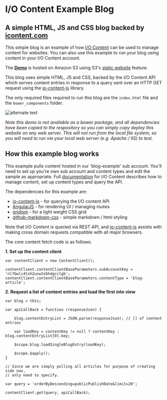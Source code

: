 # I/O Content Example Blog

## A simple HTML, JS and CSS blog backed by [icontent.com](http://www.icontent.com)

This simple blog is an example of how [I/O Content](http://www.icontent.com) can be used to manage content for websites. You can also use this example to run your blog using content in your I/O Content account.


The **[Demo](http://exampleblog.iocontent.com/index.html?key=xtun42ocqlxeu56wim5s3ccuma)** is hosted on Amazon S3 using S3's [static website](http://docs.aws.amazon.com/AmazonS3/latest/dev/website-hosting-custom-domain-walkthrough.html) feature.

This blog uses simple HTML, JS and CSS, backed by the I/O Content API which serves content entries in response to a query sent over an HTTP GET request using the [io-content-js](https://github.com/appsoftware/io-content-js) library. 

The only required files required to run this blog are the `index.html` file and the `bower_components` folder.

![alternate text](https://cdn.iocontent.com/api/v1.0/assets/nl7bwlc4txh2uvw3s6h4gcclgb/20151113-121206643/062b/example-blog-required-files.png)

*Note this demo is not available as a bower package, and all dependencies have been copied to the respository so you can simply copy deploy this website on any web server. This will not run from the local file system, so you will need to run via your local web server (e.g. Apache / IIS) to test.*

## How this example blog works

This example pulls content hosted in our 'blog-example' sub account. You'll need to set up you're own sub account and content types and edit the sample as appropriate. Full [documentation](https://github.com/appsoftware/io-content-docs)  for I/O Content describes how to manage content, set up content types and query the API.

The dependencies for this example are:

- [io-content-js](https://github.com/appsoftware/io-content-js) - for querying the I/O content API
- [AngularJS](https://github.com/angular) - for rendering UI / managing routes
- [gridism](https://github.com/cobyism/gridism) - for a light weight CSS grid
- [github-markdown-css](https://github.com/sindresorhus/github-markdown-css) - simple markdown / html styling

Note that I/O Content is queried via REST API, and [io-content-js](https://github.com/appsoftware/io-content-js) assists with making cross domain requests compatible with all major browsers.

The core content fetch code is as follows:

**1. Set up the content client**

```
var contentClient = new ContentClient();

contentClient.contentClientBaseParameters.subAccountKey = 'nl7bwlc4txh2uvw3s6h4gcclgb';
contentClient.contentClientBaseParameters.contentType = 'blog-article';
```

**2. Request a list of content entries and load the first into view**

```
var blog = this;
							
var apiCallBack = function (responseJson) {

	blog.contentEntryList = JSON.parse(responseJson); // [] of content entries
	
	var loadKey = contentKey != null ? contentKey : blog.contentEntryList[0].key;
	
	$scope.blog.loadSingleBlogEntry(loadKey);
	
	$scope.$apply();
}

// Since we are simply pulling all articles for purpose of creating side nav, 
// only need to specify.

var query = 'orderByDescending=publicPublishDate&limit=20';

contentClient.get(query, apiCallBack);

```
